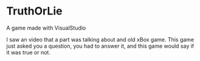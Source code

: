 # TruthOrLie
A game made with VisualStudio

I saw an video that a part was talking about and old xBox game.
This game just asked you a question, you had to answer it, and this game would say if it was true or not.
